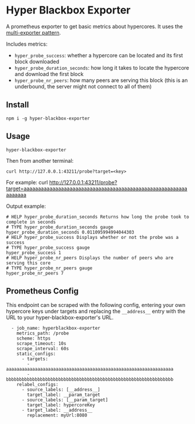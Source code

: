 # Hyper Blackbox Exporter

A prometheus exporter to get basic metrics about hypercores. It uses the [multi-exporter pattern](https://prometheus.io/docs/guides/multi-target-exporter/).

Includes metrics:
- `hyper_probe_success`: whether a hypercore can be located and its first block downloaded
- `hyper_probe_duration_seconds`: how long it takes to locate the hypercore and download the first block
- `hyper_probe_nr_peers`: how many peers are serving this block (this is an underbound, the server might not connect to all of them)
## Install

`npm i -g hyper-blackbox-exporter`

## Usage

`hyper-blackbox-exporter`

Then from another terminal:

`curl http://127.0.0.1:43211/probe?target=<key>`

For example:
curl http://127.0.0.1:43211/probe?target=aaaaaaaaaaaaaaaaaaaaaaaaaaaaaaaaaaaaaaaaaaaaaaaaaaaaaaaaaaaaaaaa

Output example:
```
# HELP hyper_probe_duration_seconds Returns how long the probe took to complete in seconds
# TYPE hyper_probe_duration_seconds gauge
hyper_probe_duration_seconds 0.011095994994044303
# HELP hyper_probe_success Displays whether or not the probe was a success
# TYPE hyper_probe_success gauge
hyper_probe_success 1
# HELP hyper_probe_nr_peers Displays the number of peers who are serving this core
# TYPE hyper_probe_nr_peers gauge
hyper_probe_nr_peers 7
```

## Prometheus Config

This endpoint can be scraped with the following config, entering your own hypercore keys under targets and replacing the `__address__` entry with the URL to your hyper-blackbox-exporter's URL.

```
  - job_name: hyperblackbox-exporter
    metrics_path: /probe
    scheme: https
    scrape_timeout: 10s
    scrape_interval: 60s
    static_configs:
      - targets:
        - aaaaaaaaaaaaaaaaaaaaaaaaaaaaaaaaaaaaaaaaaaaaaaaaaaaaaaaaaaaaaaaa
        - bbbbbbbbbbbbbbbbbbbbbbbbbbbbbbbbbbbbbbbbbbbbbbbbbbbbbbbbbbbbbbbb
    relabel_configs:
      - source_labels: [__address__]
        target_label: __param_target
      - source_labels: [__param_target]
        target_label: hypercoreKey
      - target_label: __address__
        replacement: myUrl:8080
```
